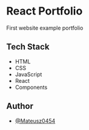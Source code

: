 # React Portfolio

First website example portfolio


## Tech Stack

- HTML
- CSS
- JavaScript
- React
- Components

## Author

- [@Mateusz0454](https://www.github.com/Mateusz0454
)
